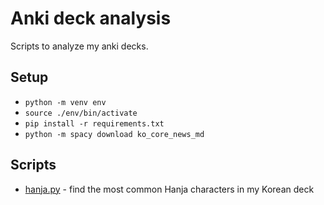 # Anki deck analysis

Scripts to analyze my anki decks.

## Setup

- `python -m venv env`
- `source ./env/bin/activate`
- `pip install -r requirements.txt`
- `python -m spacy download ko_core_news_md`

## Scripts

- [hanja.py](./hanja.py) - find the most common Hanja characters in my Korean deck
